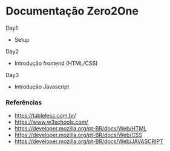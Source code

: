 # Documentação Zero2One

Day1 
- Setup

Day2
- Introdução frontend (HTML/CSS)

Day3
- Introdução Javascript 




### Referências
- https://tableless.com.br/
- https://www.w3schools.com/
- https://developer.mozilla.org/pt-BR/docs/Web/HTML
- https://developer.mozilla.org/pt-BR/docs/Web/CSS
- https://developer.mozilla.org/pt-BR/docs/Web/JAVASCRIPT
